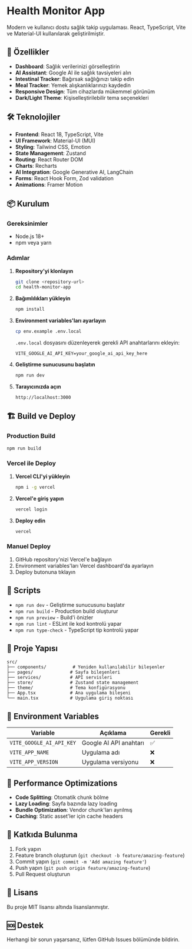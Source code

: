 # Health Monitor App

Modern ve kullanıcı dostu sağlık takip uygulaması. React, TypeScript, Vite ve Material-UI kullanılarak geliştirilmiştir.

## 🚀 Özellikler

- **Dashboard**: Sağlık verilerinizi görselleştirin
- **AI Assistant**: Google AI ile sağlık tavsiyeleri alın
- **Intestinal Tracker**: Bağırsak sağlığınızı takip edin
- **Meal Tracker**: Yemek alışkanlıklarınızı kaydedin
- **Responsive Design**: Tüm cihazlarda mükemmel görünüm
- **Dark/Light Theme**: Kişiselleştirilebilir tema seçenekleri

## 🛠️ Teknolojiler

- **Frontend**: React 18, TypeScript, Vite
- **UI Framework**: Material-UI (MUI)
- **Styling**: Tailwind CSS, Emotion
- **State Management**: Zustand
- **Routing**: React Router DOM
- **Charts**: Recharts
- **AI Integration**: Google Generative AI, LangChain
- **Forms**: React Hook Form, Zod validation
- **Animations**: Framer Motion

## 📦 Kurulum

### Gereksinimler

- Node.js 18+ 
- npm veya yarn

### Adımlar

1. **Repository'yi klonlayın**
   ```bash
   git clone <repository-url>
   cd health-monitor-app
   ```

2. **Bağımlılıkları yükleyin**
   ```bash
   npm install
   ```

3. **Environment variables'ları ayarlayın**
   ```bash
   cp env.example .env.local
   ```
   
   `.env.local` dosyasını düzenleyerek gerekli API anahtarlarını ekleyin:
   ```env
   VITE_GOOGLE_AI_API_KEY=your_google_ai_api_key_here
   ```

4. **Geliştirme sunucusunu başlatın**
   ```bash
   npm run dev
   ```

5. **Tarayıcınızda açın**
   ```
   http://localhost:3000
   ```

## 🏗️ Build ve Deploy

### Production Build

```bash
npm run build
```

### Vercel ile Deploy

1. **Vercel CLI'yi yükleyin**
   ```bash
   npm i -g vercel
   ```

2. **Vercel'e giriş yapın**
   ```bash
   vercel login
   ```

3. **Deploy edin**
   ```bash
   vercel
   ```

### Manuel Deploy

1. GitHub repository'nizi Vercel'e bağlayın
2. Environment variables'ları Vercel dashboard'da ayarlayın
3. Deploy butonuna tıklayın

## 🔧 Scripts

- `npm run dev` - Geliştirme sunucusunu başlatır
- `npm run build` - Production build oluşturur
- `npm run preview` - Build'i önizler
- `npm run lint` - ESLint ile kod kontrolü yapar
- `npm run type-check` - TypeScript tip kontrolü yapar

## 📁 Proje Yapısı

```
src/
├── components/          # Yeniden kullanılabilir bileşenler
├── pages/              # Sayfa bileşenleri
├── services/           # API servisleri
├── store/              # Zustand state management
├── theme/              # Tema konfigürasyonu
├── App.tsx             # Ana uygulama bileşeni
└── main.tsx            # Uygulama giriş noktası
```

## 🔐 Environment Variables

| Variable | Açıklama | Gerekli |
|----------|----------|---------|
| `VITE_GOOGLE_AI_API_KEY` | Google AI API anahtarı | ✅ |
| `VITE_APP_NAME` | Uygulama adı | ❌ |
| `VITE_APP_VERSION` | Uygulama versiyonu | ❌ |

## 🚀 Performance Optimizations

- **Code Splitting**: Otomatik chunk bölme
- **Lazy Loading**: Sayfa bazında lazy loading
- **Bundle Optimization**: Vendor chunk'ları ayrılmış
- **Caching**: Static asset'ler için cache headers

## 🤝 Katkıda Bulunma

1. Fork yapın
2. Feature branch oluşturun (`git checkout -b feature/amazing-feature`)
3. Commit yapın (`git commit -m 'Add amazing feature'`)
4. Push yapın (`git push origin feature/amazing-feature`)
5. Pull Request oluşturun

## 📄 Lisans

Bu proje MIT lisansı altında lisanslanmıştır.

## 🆘 Destek

Herhangi bir sorun yaşarsanız, lütfen GitHub Issues bölümünde bildirin. 